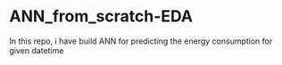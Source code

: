 # ANN_from_scratch-EDA
In this repo, i have build ANN for predicting the energy consumption for given datetime
